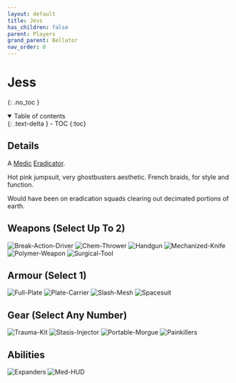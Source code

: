 ```yaml
---
layout: default
title: Jess
has_children: false
parent: Players
grand_parent: Bellator
nav_order: 0
---
```

# Jess
{: .no_toc }

<details open markdown="block">
  <summary>
    Table of contents
  </summary>
  {: .text-delta }
- TOC
{:toc}
</details>


## Details
A [Medic](Game/Medic) [Eradicator](Game/Blocks/Eradicator).

Hot pink jumpsuit, very ghostbusters aesthetic. French braids, for style and function.

Would have been on eradication squads clearing out decimated portions of earth.

## Weapons (Select Up To 2)
![Break-Action-Driver](Game/Blocks/Break-Action-Driver)
![Chem-Thrower](Game/Blocks/Chem-Thrower)
![Handgun](Game/Blocks/Handgun)
![Mechanized-Knife](Game/Blocks/Mechanized-Knife)
![Polymer-Weapon](Game/Blocks/Polymer-Weapon)
![Surgical-Tool](Game/Blocks/Surgical-Tool)

## Armour (Select 1)
![Full-Plate](Game/Blocks/Full-Plate)
![Plate-Carrier](Game/Blocks/Plate-Carrier)
![Slash-Mesh](Game/Blocks/Slash-Mesh)
![Spacesuit](Game/Blocks/Spacesuit)

## Gear (Select Any Number)
![Trauma-Kit](Game/Blocks/Trauma-Kit)
![Stasis-Injector](Game/Blocks/Stasis-Injector)
![Portable-Morgue](Game/Blocks/Portable-Morgue)
![Painkillers](Game/Blocks/Painkillers)

## Abilities
![Expanders](Game/Blocks/Expanders)
![Med-HUD](Game/Blocks/Med-HUD)
